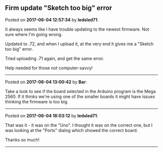 ## Firm update "Sketch too big" error
Posted on **2017-06-04 12:57:34** by **ledsled71**:

It always seems like I have trouble updating to the newest firmware.  Not sure where I'm going wrong.

Updated to .72, and when I upload it, at the very end it gives me a "Sketch too big" error.

Tried uploading .71 again, and get the same error.

Help needed for those not computer-savvy!

---

Posted on **2017-06-04 13:00:42** by **Bar**:

Take a look to see if the board selected in the Arduino program is the Mega 2560. If it thinks we're using one of the smaller boards it might have issues thinking the firmware is too big.

---

Posted on **2017-06-04 18:03:12** by **ledsled71**:

That was it - it was on the "Uno".  I thought it was on the correct one, but I was looking at the "Ports" dialog which showed the correct board.

Thanks so much!

---

